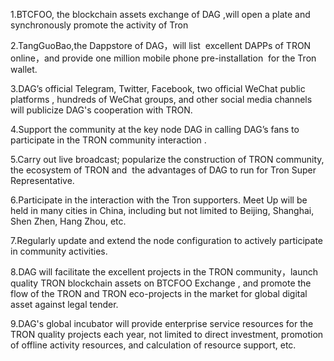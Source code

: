 1.BTCFOO, the blockchain assets exchange of DAG ,will open a plate and synchronously promote the activity of Tron  

2.TangGuoBao,the Dappstore of DAG，will list  excellent DAPPs of TRON online，and provide one million mobile phone pre-installation  for the Tron wallet.  

3.DAG’s official Telegram, Twitter, Facebook, two official WeChat public platforms , hundreds of WeChat groups, and other social media channels will publicize DAG's cooperation with TRON.  

4.Support the community at the key node DAG in calling DAG’s fans to participate in the TRON community interaction .  

5.Carry out live broadcast; popularize the construction of TRON community, the ecosystem of TRON and  the advantages of DAG to run for Tron Super Representative.  

6.Participate in the interaction with the Tron supporters. Meet Up will be held in many cities in China, including but not limited to Beijing, Shanghai, Shen Zhen, Hang Zhou, etc.  

7.Regularly update and extend the node configuration to actively participate in community activities.  

8.DAG will facilitate the excellent projects in the TRON community，launch quality TRON blockchain assets on BTCFOO Exchange , and promote the flow of the TRON and TRON eco-projects in the market for global digital asset against legal tender.  

9.DAG's global incubator will provide enterprise service resources for the TRON quality projects each year, not limited to direct investment, promotion of offline activity resources, and calculation of resource support, etc.
